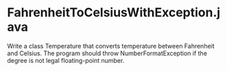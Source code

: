 # FahrenheitToCelsiusWithException.java
Write a class Temperature that converts temperature between Fahrenheit and Celsius. The program should throw NumberFormatException if the degree is not legal floating-point number.
